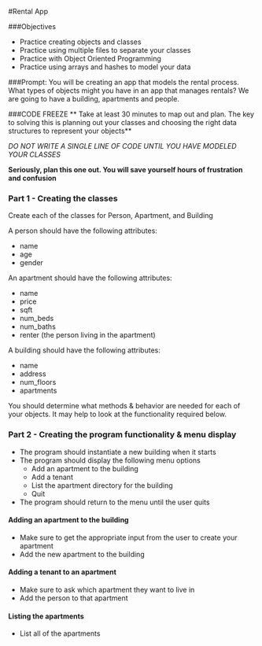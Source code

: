 #Rental App

###Objectives
* Practice creating objects and classes
* Practice using multiple files to separate your classes
* Practice with Object Oriented Programming
* Practice using arrays and hashes to model your data

###Prompt:
You will be creating an app that models the rental process. What types of objects might you have in an app that manages rentals? We are going to have a building, apartments and people.

###CODE FREEZE
** Take at least 30 minutes to map out and plan. The key to solving this is planning out your classes and choosing the right data structures to represent your objects**

_DO NOT WRITE A SINGLE LINE OF CODE UNTIL YOU HAVE MODELED YOUR CLASSES_

**Seriously, plan this one out. You will save yourself hours of frustration and confusion**

### Part 1 - Creating the classes

Create each of the classes for Person, Apartment, and Building

A person should have the following attributes:

* name
* age
* gender

An apartment should have the following attributes:

* name
* price
* sqft
* num_beds
* num_baths
* renter (the person living in the apartment)

A building should have the following attributes:

* name
* address
* num_floors
* apartments

You should determine what methods & behavior are needed for each of your objects. It may help to look at the functionality required below.

### Part 2 - Creating the program functionality & menu display

* The program should instantiate a new building when it starts
* The program should display the following menu options
  * Add an apartment to the building
  * Add a tenant
  * List the apartment directory for the building
  * Quit
* The program should return to the menu until the user quits

#### Adding an apartment to the building
* Make sure to get the appropriate input from the user to create your apartment
* Add the new apartment to the building

#### Adding a tenant to an apartment
* Make sure to ask which apartment they want to live in
* Add the person to that apartment

#### Listing the apartments
* List all of the apartments



